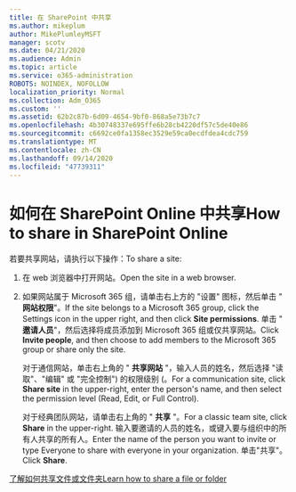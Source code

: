 ```yaml
---
title: 在 SharePoint 中共享
ms.author: mikeplum
author: MikePlumleyMSFT
manager: scotv
ms.date: 04/21/2020
ms.audience: Admin
ms.topic: article
ms.service: o365-administration
ROBOTS: NOINDEX, NOFOLLOW
localization_priority: Normal
ms.collection: Adm_O365
ms.custom: ''
ms.assetid: 62b2c87b-6d09-4654-9bf0-868a5e73b7c7
ms.openlocfilehash: 4b30748337e695ffe6b28cb4220df57c5de40e86
ms.sourcegitcommit: c6692ce0fa1358ec3529e59ca0ecdfdea4cdc759
ms.translationtype: MT
ms.contentlocale: zh-CN
ms.lasthandoff: 09/14/2020
ms.locfileid: "47739311"
---
```

# <a name="how-to-share-in-sharepoint-online"></a><span data-ttu-id="999d2-102">如何在 SharePoint Online 中共享</span><span class="sxs-lookup"><span data-stu-id="999d2-102">How to share in SharePoint Online</span></span>

<span data-ttu-id="999d2-103">若要共享网站，请执行以下操作：</span><span class="sxs-lookup"><span data-stu-id="999d2-103">To share a site:</span></span>
  
1. <span data-ttu-id="999d2-104">在 web 浏览器中打开网站。</span><span class="sxs-lookup"><span data-stu-id="999d2-104">Open the site in a web browser.</span></span>
    
2. <span data-ttu-id="999d2-105">如果网站属于 Microsoft 365 组，请单击右上方的 "设置" 图标，然后单击 " **网站权限**"。</span><span class="sxs-lookup"><span data-stu-id="999d2-105">If the site belongs to a Microsoft 365 group, click the Settings icon in the upper right, and then click **Site permissions**.</span></span> <span data-ttu-id="999d2-106">单击 " **邀请人员**"，然后选择将成员添加到 Microsoft 365 组或仅共享网站。</span><span class="sxs-lookup"><span data-stu-id="999d2-106">Click **Invite people**, and then choose to add members to the Microsoft 365 group or share only the site.</span></span> 
    
    <span data-ttu-id="999d2-107">对于通信网站，单击右上角的 " **共享网站** "，输入人员的姓名，然后选择 "读取"、"编辑" 或 "完全控制") 的权限级别 (。</span><span class="sxs-lookup"><span data-stu-id="999d2-107">For a communication site, click **Share site** in the upper-right, enter the person's name, and then select the permission level (Read, Edit, or Full Control).</span></span> 
    
    <span data-ttu-id="999d2-108">对于经典团队网站，请单击右上角的 " **共享** "。</span><span class="sxs-lookup"><span data-stu-id="999d2-108">For a classic team site, click **Share** in the upper-right.</span></span> <span data-ttu-id="999d2-109">输入要邀请的人员的姓名，或键入要与组织中的所有人共享的所有人。</span><span class="sxs-lookup"><span data-stu-id="999d2-109">Enter the name of the person you want to invite or type Everyone to share with everyone in your organization.</span></span> <span data-ttu-id="999d2-110">单击"共享"。</span><span class="sxs-lookup"><span data-stu-id="999d2-110">Click **Share**.</span></span>
    
[<span data-ttu-id="999d2-111">了解如何共享文件或文件夹</span><span class="sxs-lookup"><span data-stu-id="999d2-111">Learn how to share a file or folder</span></span>](https://go.microsoft.com/fwlink/?linkid=511430)
  

